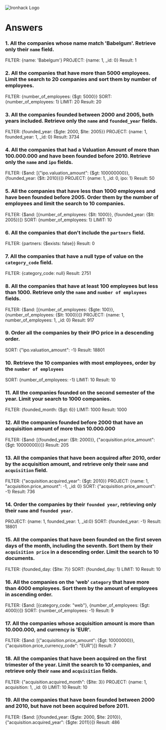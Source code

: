 ![Ironhack Logo](https://i.imgur.com/1QgrNNw.png)

# Answers

### 1. All the companies whose name match 'Babelgum'. Retrieve only their `name` field.

FILTER: {name: 'Babelgum'}
PROJECT: {name: 1, _id: 0}
Result: 1

### 2. All the companies that have more than 5000 employees. Limit the search to 20 companies and sort them by **number of employees**.

FILTER: {number_of_employees: {$gt: 5000}}
SORT: {number_of_employees: 1}
LIMIT: 20
Result: 20

### 3. All the companies founded between 2000 and 2005, both years included. Retrieve only the `name` and `founded_year` fields.

FILTER: {founded_year: {$gte: 2000, $lte: 2005}}
PROJECT: {name: 1, founded_year: 1, _id: 0}
Result: 3734

### 4. All the companies that had a Valuation Amount of more than 100.000.000 and have been founded before 2010. Retrieve only the `name` and `ipo` fields.

FILTER: {$and: [{"ipo.valuation_amount": {$gt: 100000000}}, {founded_year: {$lt: 2010}}]}
PROJECT: {name: 1, _id: 0, ipo: 1}
Result: 50


### 5. All the companies that have less than 1000 employees and have been founded before 2005. Order them by the number of employees and limit the search to 10 companies.

FILTER: {$and: [{number_of_employees: {$lt: 1000}}, {founded_year: {$lt: 2005}}]}
SORT: {number_of_employees: 1}
LIMIT: 10

### 6. All the companies that don't include the `partners` field.

FILTER: {partners: {$exists: false}}
Result: 0

### 7. All the companies that have a null type of value on the `category_code` field.

FILTER: {category_code: null}
Result: 2751

### 8. All the companies that have at least 100 employees but less than 1000. Retrieve only the `name` and `number of employees` fields.

FILTER: {$and: [{number_of_employees: {$gte: 100}}, {number_of_employees: {$lt: 1000}}]}
PROJECT: {name: 1, number_of_employees: 1, _id: 0}
Result: 917

### 9. Order all the companies by their IPO price in a descending order.

SORT: {"ipo.valuation_amount": -1}
Result: 18801

### 10. Retrieve the 10 companies with most employees, order by the `number of employees`

SORT: {number_of_employees: -1}
LIMIT: 10
Result: 10

### 11. All the companies founded on the second semester of the year. Limit your search to 1000 companies.

FILTER: {founded_month: {$gt: 6}}
LIMIT: 1000
Result: 1000

### 12. All the companies founded before 2000 that have an acquisition amount of more than 10.000.000

FILTER: {$and: [{founded_year: {$lt: 2000}}, {"acquisition.price_amount": {$gt: 10000000}}]}
Result: 205

### 13. All the companies that have been acquired after 2010, order by the acquisition amount, and retrieve only their `name` and `acquisition` field.

FILTER: {"acquisition.acquired_year": {$gt: 2010}}
PROJECT: {name: 1, "acquisition.price_amount": -1, _id: 0}
SORT: {"acquisition.price_amount": -1}
Result: 736

### 14. Order the companies by their `founded year`, retrieving only their `name` and `founded year`.

PROJECT: {name: 1, founded_year: 1, _id:0}
SORT: {founded_year: -1}
Result: 18801

### 15. All the companies that have been founded on the first seven days of the month, including the seventh. Sort them by their `acquisition price` in a descending order. Limit the search to 10 documents.

FILTER: {founded_day: {$lte: 7}}
SORT: {founded_day: 1}
LIMIT: 10
Result: 10

### 16. All the companies on the 'web' `category` that have more than 4000 employees. Sort them by the amount of employees in ascending order.

FILTER: {$and: [{category_code: "web"}, {number_of_employees: {$gt: 4000}}]}
SORT: {number_of_employees: -1}
Result: 9

### 17. All the companies whose acquisition amount is more than 10.000.000, and currency is 'EUR'.

FILTER: {$and: [{"acquisition.price_amount": {$gt: 10000000}}, {"acquisition.price_currency_code": "EUR"}]}
Result: 7

### 18. All the companies that have been acquired on the first trimester of the year. Limit the search to 10 companies, and retrieve only their `name` and `acquisition` fields.

FILTER: {"acquisition.acquired_month": {$lte: 3}}
PROJECT: {name: 1, acquisition: 1, _id: 0}
LIMIT: 10
Result: 10

### 19. All the companies that have been founded between 2000 and 2010, but have not been acquired before 2011.

FILTER: {$and: [{founded_year: {$gte: 2000, $lte: 2010}}, {"acquisition.acquired_year": {$gte: 2011}}]}
Result: 486